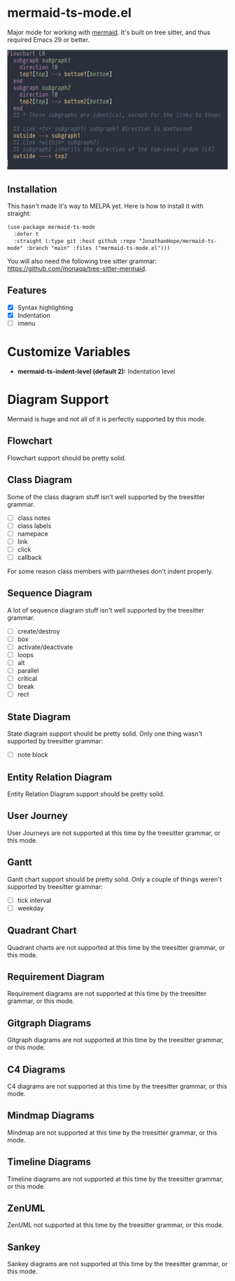 # mermaid-ts-mode.el

Major mode for working with [mermaid](http://mermaid.js.org). It's built on tree sitter, and thus required Emacs 29 or better.

![](mermaid-ts-mode.png)

## Installation

This hasn't made it's way to MELPA yet. Here is how to install it with straight:

``` elisp
(use-package mermaid-ts-mode
  :defer t
  :straight (:type git :host github :repo "JonathanHope/mermaid-ts-mode" :branch "main" :files ("mermaid-ts-mode.el")))
```

You will also need the following tree sitter grammar: <https://github.com/monaqa/tree-sitter-mermaid>.

## Features

- [x] Syntax highlighting
- [x] Indentation
- [ ] imenu

# Customize Variables

- **mermaid-ts-indent-level (default 2):** Indentation level

# Diagram Support

Mermaid is huge and not all of it is perfectly supported by this mode.

## Flowchart

Flowchart support should be pretty solid.

## Class Diagram

Some of the class diagram stuff isn't well supported by the treesitter grammar.

- [ ] class notes
- [ ] class labels
- [ ] namepace
- [ ] link
- [ ] click
- [ ] callback

For some reason class members with parntheses don't indent properly.

##  Sequence Diagram

A lot of sequence diagram stuff isn't well supported by the treesitter grammar.

- [ ] create/destroy
- [ ] box
- [ ] activate/deactivate
- [ ] loops
- [ ] alt
- [ ] parallel
- [ ] critical
- [ ] break
- [ ] rect

##  State Diagram

State diagram support should be pretty solid. Only one thing wasn't supported by treesitter grammar:

- [ ] note block

## Entity Relation Diagram

Entity Relation Diagram support should be pretty solid.

##  User Journey

User Journeys are not supported at this time by the treesitter grammar, or this mode.

##  Gantt

Gantt chart support should be pretty solid. Only a couple of things weren't supported by treesitter grammar:

- [ ] tick interval
- [ ] weekday

## Quadrant Chart

Quadrant charts are not supported at this time by the treesitter grammar, or this mode.

## Requirement Diagram

Requirement diagrams are not supported at this time by the treesitter grammar, or this mode.

## Gitgraph Diagrams

Gitgraph diagrams are not supported at this time by the treesitter grammar, or this mode.

## C4 Diagrams

C4 diagrams are not supported at this time by the treesitter grammar, or this mode.

## Mindmap Diagrams

Mindmap are not supported at this time by the treesitter grammar, or this mode.

## Timeline Diagrams

Timeline diagrams are not supported at this time by the treesitter grammar, or this mode.

## ZenUML

ZenUML not supported at this time by the treesitter grammar, or this mode.

## Sankey

Sankey diagrams are not supported at this time by the treesitter grammar, or this mode.
